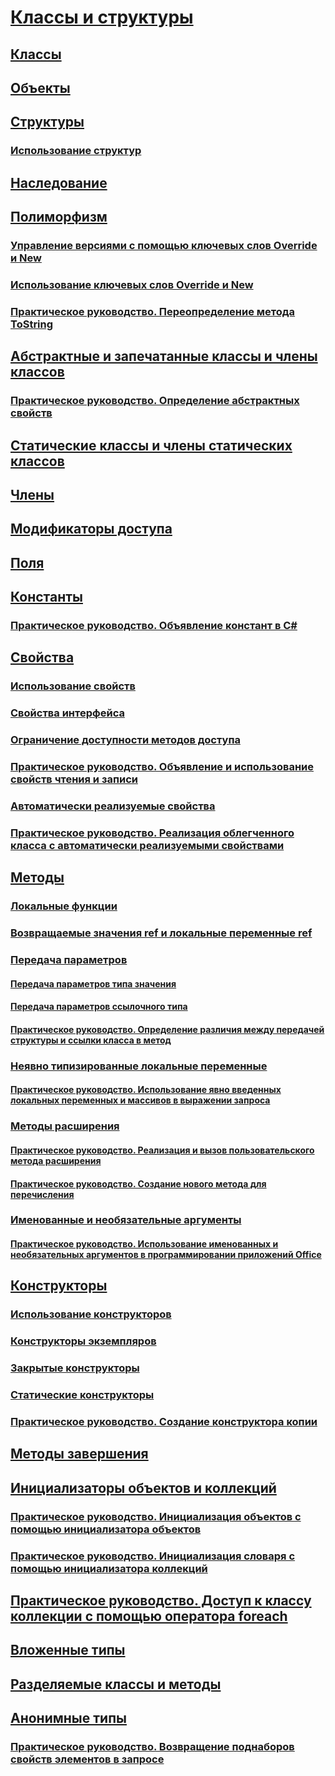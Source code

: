# [Классы и структуры](index.md)
## [Классы](classes.md)
## [Объекты](objects.md)
## [Структуры](structs.md)
### [Использование структур](using-structs.md)
## [Наследование](inheritance.md)
## [Полиморфизм](polymorphism.md)
### [Управление версиями с помощью ключевых слов Override и New](versioning-with-the-override-and-new-keywords.md)
### [Использование ключевых слов Override и New](knowing-when-to-use-override-and-new-keywords.md)
### [Практическое руководство. Переопределение метода ToString](how-to-override-the-tostring-method.md)
## [Абстрактные и запечатанные классы и члены классов](abstract-and-sealed-classes-and-class-members.md)
### [Практическое руководство. Определение абстрактных свойств](how-to-define-abstract-properties.md)
## [Статические классы и члены статических классов](static-classes-and-static-class-members.md)
## [Члены](members.md)
## [Модификаторы доступа](access-modifiers.md)
## [Поля](fields.md)
## [Константы](constants.md)
### [Практическое руководство. Объявление констант в C#](how-to-define-constants.md)
## [Свойства](properties.md)
### [Использование свойств](using-properties.md)
### [Свойства интерфейса](interface-properties.md)
### [Ограничение доступности методов доступа](restricting-accessor-accessibility.md)
### [Практическое руководство. Объявление и использование свойств чтения и записи](how-to-declare-and-use-read-write-properties.md)
### [Автоматически реализуемые свойства](auto-implemented-properties.md)
### [Практическое руководство. Реализация облегченного класса с автоматически реализуемыми свойствами](how-to-implement-a-lightweight-class-with-auto-implemented-properties.md)
## [Методы](methods.md)
### [Локальные функции](local-functions.md)
### [Возвращаемые значения ref и локальные переменные ref](ref-returns.md)
### [Передача параметров](passing-parameters.md)
#### [Передача параметров типа значения](passing-value-type-parameters.md)
#### [Передача параметров ссылочного типа](passing-reference-type-parameters.md)
#### [Практическое руководство. Определение различия между передачей структуры и ссылки класса в метод](how-to-know-the-difference-passing-a-struct-and-passing-a-class-to-a-method.md)
### [Неявно типизированные локальные переменные](implicitly-typed-local-variables.md)
#### [Практическое руководство. Использование явно введенных локальных переменных и массивов в выражении запроса](how-to-use-implicitly-typed-local-variables-and-arrays-in-a-query-expression.md)
### [Методы расширения](extension-methods.md)
#### [Практическое руководство. Реализация и вызов пользовательского метода расширения](how-to-implement-and-call-a-custom-extension-method.md)
#### [Практическое руководство. Создание нового метода для перечисления](how-to-create-a-new-method-for-an-enumeration.md)
### [Именованные и необязательные аргументы](named-and-optional-arguments.md)
#### [Практическое руководство. Использование именованных и необязательных аргументов в программировании приложений Office](how-to-use-named-and-optional-arguments-in-office-programming.md)
## [Конструкторы](constructors.md)
### [Использование конструкторов](using-constructors.md)
### [Конструкторы экземпляров](instance-constructors.md)
### [Закрытые конструкторы](private-constructors.md)
### [Статические конструкторы](static-constructors.md)
### [Практическое руководство. Создание конструктора копии](how-to-write-a-copy-constructor.md)
## [Методы завершения](destructors.md)
## [Инициализаторы объектов и коллекций](object-and-collection-initializers.md)
### [Практическое руководство. Инициализация объектов с помощью инициализатора объектов](how-to-initialize-objects-by-using-an-object-initializer.md)
### [Практическое руководство. Инициализация словаря с помощью инициализатора коллекций](how-to-initialize-a-dictionary-with-a-collection-initializer.md)
## [Практическое руководство. Доступ к классу коллекции с помощью оператора foreach](how-to-access-a-collection-class-with-foreach.md)
## [Вложенные типы](nested-types.md)
## [Разделяемые классы и методы](partial-classes-and-methods.md)
## [Анонимные типы](anonymous-types.md)
### [Практическое руководство. Возвращение поднаборов свойств элементов в запросе](how-to-return-subsets-of-element-properties-in-a-query.md)
